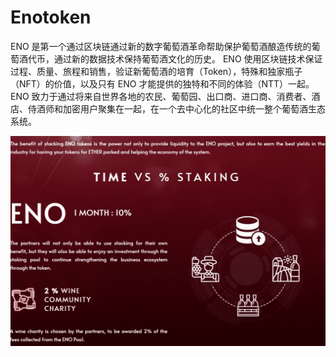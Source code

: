 # Enotoken

ENO 是第一个通过区块链通过新的数字葡萄酒革命帮助保护葡萄酒酿造传统的葡萄酒代币，通过新的数据技术保持葡萄酒文化的历史。
ENO 使用区块链技术保证过程、质量、旅程和销售，验证新葡萄酒的培育（Token），特殊和独家瓶子（NFT）的价值，以及只有 ENO 才能提供的独特和不同的体验（NTT）一起。
ENO 致力于通过将来自世界各地的农民、葡萄园、出口商、进口商、消费者、酒店、侍酒师和加密用户聚集在一起，在一个去中心化的社区中统一整个葡萄酒生态系统。

![enotoken-dapp-social-ethereum-image2_9e404419b345ba936c4ccc107a7da2cd](enotoken-dapp-social-ethereum-image2_9e404419b345ba936c4ccc107a7da2cd.png)
